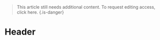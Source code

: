 <!-- TITLE: Economic development -->

> This article still needs additional content. To request editing access, click here.
{.is-danger}
# Header